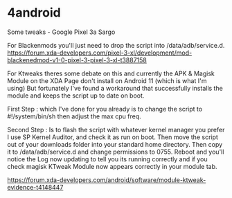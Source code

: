 # 4android
Some tweaks - Google Pixel 3a Sargo

For Blackenmods you'll just need to drop the script into /data/adb/service.d.
https://forum.xda-developers.com/pixel-3-xl/development/mod-blackenedmod-v1-0-pixel-3-pixel-3-xl-t3887158



For Ktweaks theres some debate on this and currently the APK & Magisk Module on the XDA Page don't install 
on Android 11 (which is what I'm using) But fortunately I've found a workaround that successfully installs the 
module and keeps the script up to date on boot.

First Step : which I've done for you already is to change the script to #!/system/bin/sh then adjust the max
cpu freq.  

Second Step : Is to flash the script with whatever kernel manager you prefer I use SP Kernel Auditor, and 
check it as run on boot.  Then move the script out of your downloads folder into your standard home directory.
Then copy it to /data/adb/service.d and change permissions to 0755.  Reboot and you'll notice the Log now updating to 
tell you its running correctly and if you check magisk KTweak Module now appears correctly in your module tab.

https://forum.xda-developers.com/android/software/module-ktweak-evidence-t4148447

